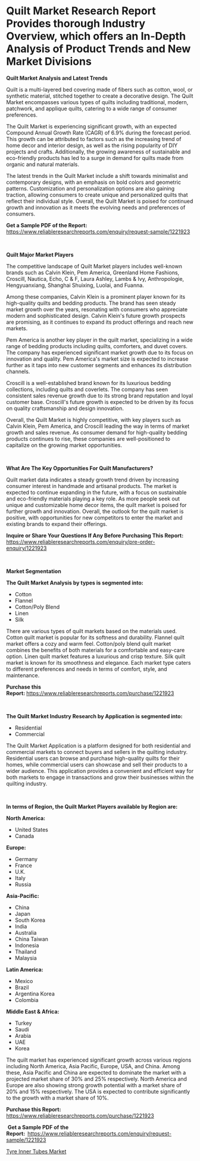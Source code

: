 <p><h1>Quilt Market Research Report Provides thorough Industry Overview, which offers an In-Depth Analysis of Product Trends and New Market Divisions</h1></p><p><strong>Quilt Market Analysis and Latest Trends</strong></p>
<p><p>Quilt is a multi-layered bed covering made of fibers such as cotton, wool, or synthetic material, stitched together to create a decorative design. The Quilt Market encompasses various types of quilts including traditional, modern, patchwork, and applique quilts, catering to a wide range of consumer preferences.</p><p>The Quilt Market is experiencing significant growth, with an expected Compound Annual Growth Rate (CAGR) of 6.9% during the forecast period. This growth can be attributed to factors such as the increasing trend of home decor and interior design, as well as the rising popularity of DIY projects and crafts. Additionally, the growing awareness of sustainable and eco-friendly products has led to a surge in demand for quilts made from organic and natural materials.</p><p>The latest trends in the Quilt Market include a shift towards minimalist and contemporary designs, with an emphasis on bold colors and geometric patterns. Customization and personalization options are also gaining traction, allowing consumers to create unique and personalized quilts that reflect their individual style. Overall, the Quilt Market is poised for continued growth and innovation as it meets the evolving needs and preferences of consumers.</p></p>
<p><strong>Get a Sample PDF of the Report:&nbsp;</strong> <a href="https://www.reliableresearchreports.com/enquiry/request-sample/1221923">https://www.reliableresearchreports.com/enquiry/request-sample/1221923</a></p>
<p>&nbsp;</p>
<p><strong>Quilt Major Market Players</strong></p>
<p><p>The competitive landscape of Quilt Market players includes well-known brands such as Calvin Klein, Pem America, Greenland Home Fashions, Croscill, Nautica, Echo, C & F, Laura Ashley, Lambs & Ivy, Anthropologie, Hengyuanxiang, Shanghai Shuixing, Luolai, and Fuanna. </p><p>Among these companies, Calvin Klein is a prominent player known for its high-quality quilts and bedding products. The brand has seen steady market growth over the years, resonating with consumers who appreciate modern and sophisticated design. Calvin Klein's future growth prospects are promising, as it continues to expand its product offerings and reach new markets.</p><p>Pem America is another key player in the quilt market, specializing in a wide range of bedding products including quilts, comforters, and duvet covers. The company has experienced significant market growth due to its focus on innovation and quality. Pem America's market size is expected to increase further as it taps into new customer segments and enhances its distribution channels.</p><p>Croscill is a well-established brand known for its luxurious bedding collections, including quilts and coverlets. The company has seen consistent sales revenue growth due to its strong brand reputation and loyal customer base. Croscill's future growth is expected to be driven by its focus on quality craftsmanship and design innovation.</p><p>Overall, the Quilt Market is highly competitive, with key players such as Calvin Klein, Pem America, and Croscill leading the way in terms of market growth and sales revenue. As consumer demand for high-quality bedding products continues to rise, these companies are well-positioned to capitalize on the growing market opportunities.</p></p>
<p>&nbsp;</p>
<p><strong>What Are The Key Opportunities For Quilt Manufacturers?</strong></p>
<p><p>Quilt market data indicates a steady growth trend driven by increasing consumer interest in handmade and artisanal products. The market is expected to continue expanding in the future, with a focus on sustainable and eco-friendly materials playing a key role. As more people seek out unique and customizable home decor items, the quilt market is poised for further growth and innovation. Overall, the outlook for the quilt market is positive, with opportunities for new competitors to enter the market and existing brands to expand their offerings.</p></p>
<p><strong>Inquire or Share Your Questions If Any Before Purchasing This Report:</strong> <a href="https://www.reliableresearchreports.com/enquiry/pre-order-enquiry/1221923">https://www.reliableresearchreports.com/enquiry/pre-order-enquiry/1221923</a></p>
<p>&nbsp;</p>
<p><strong>Market Segmentation</strong></p>
<p><strong>The Quilt Market Analysis by types is segmented into:</strong></p>
<p><ul><li>Cotton</li><li>Flannel</li><li>Cotton/Poly Blend</li><li>Linen</li><li>Silk</li></ul></p>
<p><p>There are various types of quilt markets based on the materials used. Cotton quilt market is popular for its softness and durability. Flannel quilt market offers a cozy and warm feel. Cotton/poly blend quilt market combines the benefits of both materials for a comfortable and easy-care option. Linen quilt market features a luxurious and crisp texture. Silk quilt market is known for its smoothness and elegance. Each market type caters to different preferences and needs in terms of comfort, style, and maintenance.</p></p>
<p><strong>Purchase this Report:&nbsp;</strong><a href="https://www.reliableresearchreports.com/purchase/1221923">https://www.reliableresearchreports.com/purchase/1221923</a></p>
<p>&nbsp;</p>
<p><strong>The Quilt Market Industry Research by Application is segmented into:</strong></p>
<p><ul><li>Residential</li><li>Commercial</li></ul></p>
<p><p>The Quilt Market Application is a platform designed for both residential and commercial markets to connect buyers and sellers in the quilting industry. Residential users can browse and purchase high-quality quilts for their homes, while commercial users can showcase and sell their products to a wider audience. This application provides a convenient and efficient way for both markets to engage in transactions and grow their businesses within the quilting industry.</p></p>
<p>&nbsp;</p>
<p><strong>In terms of Region, the Quilt Market Players available by Region are:</strong></p>
<p>
    <p> <strong> North America: </strong>
        <ul>
            <li>United States</li>
            <li>Canada</li>
        </ul>
        </p> 
    <p> <strong> Europe: </strong>
        <ul>
            <li>Germany</li>
            <li>France</li>
            <li>U.K.</li>
            <li>Italy</li>
            <li>Russia</li>
        </ul>
        </p> 
    <p> <strong> Asia-Pacific: </strong>
        <ul>
            <li>China</li>
            <li>Japan</li>
            <li>South Korea</li>
            <li>India</li>
            <li>Australia</li>
            <li>China Taiwan</li>
            <li>Indonesia</li>
            <li>Thailand</li>
            <li>Malaysia</li>
        </ul>
        </p> 
    <p> <strong> Latin America: </strong>
        <ul>
            <li>Mexico</li>
            <li>Brazil</li>
            <li>Argentina Korea</li>
            <li>Colombia</li>
        </ul>
        </p> 
    <p> <strong> Middle East & Africa: </strong>
        <ul>
            <li>Turkey</li>
            <li>Saudi</li>
            <li>Arabia</li>
            <li>UAE</li>
            <li>Korea</li>
        </ul>
    </p>
    </p>
<p><p>The quilt market has experienced significant growth across various regions including North America, Asia Pacific, Europe, USA, and China. Among these, Asia Pacific and China are expected to dominate the market with a projected market share of 30% and 25% respectively. North America and Europe are also showing strong growth potential with a market share of 20% and 15% respectively. The USA is expected to contribute significantly to the growth with a market share of 10%.</p></p>
<p><strong>Purchase this Report: </strong><a href="https://www.reliableresearchreports.com/purchase/1221923">https://www.reliableresearchreports.com/purchase/1221923</a></p>
<p>&nbsp;<strong>Get a Sample PDF of the Report:&nbsp;&nbsp;</strong><a href="https://www.reliableresearchreports.com/enquiry/request-sample/1221923">https://www.reliableresearchreports.com/enquiry/request-sample/1221923</a></p>
<p><strong></strong></p>
<p><p><a href="https://github.com/FassouRP/Market-Research-Report-List-3/blob/main/tyre-inner-tubes-market.md">Tyre Inner Tubes Market</a></p></p>